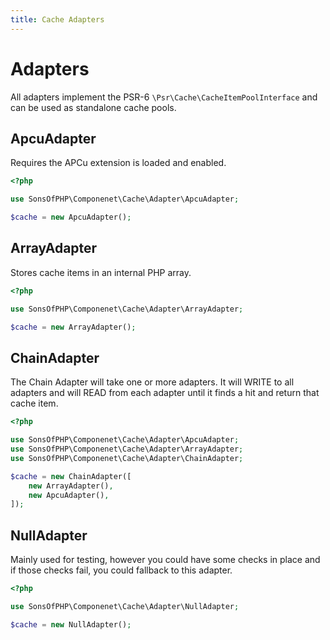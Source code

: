 ```yaml
---
title: Cache Adapters
---
```


# Adapters

All adapters implement the PSR-6 `\Psr\Cache\CacheItemPoolInterface` and can be used as
standalone cache pools.

## ApcuAdapter

Requires the APCu extension is loaded and enabled.

```php
<?php

use SonsOfPHP\Componenet\Cache\Adapter\ApcuAdapter;

$cache = new ApcuAdapter();
```

## ArrayAdapter

Stores cache items in an internal PHP array.

```php
<?php

use SonsOfPHP\Componenet\Cache\Adapter\ArrayAdapter;

$cache = new ArrayAdapter();
```

## ChainAdapter

The Chain Adapter will take one or more adapters. It will WRITE to all adapters
and will READ from each adapter until it finds a hit and return that cache item.

```php
<?php

use SonsOfPHP\Componenet\Cache\Adapter\ApcuAdapter;
use SonsOfPHP\Componenet\Cache\Adapter\ArrayAdapter;
use SonsOfPHP\Componenet\Cache\Adapter\ChainAdapter;

$cache = new ChainAdapter([
    new ArrayAdapter(),
    new ApcuAdapter(),
]);
```

## NullAdapter

Mainly used for testing, however you could have some checks in place and if
those checks fail, you could fallback to this adapter.

```php
<?php

use SonsOfPHP\Componenet\Cache\Adapter\NullAdapter;

$cache = new NullAdapter();
```
